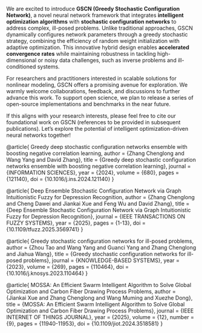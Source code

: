 We are excited to introduce **GSCN (Greedy Stochastic Configuration Network)**, a novel neural network framework that integrates **intelligent optimization algorithms** with **stochastic configuration networks** to address complex, ill-posed problems. Unlike traditional approaches, GSCN dynamically configures network parameters through a greedy stochastic strategy, combining the efficiency of random weight initialization with adaptive optimization. This innovative hybrid design enables **accelerated convergence rates** while maintaining robustness in tackling high-dimensional or noisy data challenges, such as inverse problems and ill-conditioned systems.  

For researchers and practitioners interested in scalable solutions for nonlinear modeling, GSCN offers a promising avenue for exploration. We warmly welcome collaborations, feedback, and discussions to further advance this work. To support open science, we plan to release a series of open-source implementations and benchmarks in the near future.  

If this aligns with your research interests, please feel free to cite our foundational work on GSCN (references to be provided in subsequent publications). Let’s explore the potential of intelligent optimization-driven neural networks together!


@article{ Greedy deep stochastic configuration networks ensemble with boosting negative correlation learning,
  author = {Zhang Chenglong and Wang Yang and David Zhang},
  title = {Greedy deep stochastic configuration networks ensemble with boosting negative correlation learning},
  journal = {INFORMATION SCIENCES},
  year = {2024},
  volume = {680},
  pages = {121140},
  doi = {10.1016/j.ins.2024.121140}
}

@article{ Deep Ensemble Stochastic Configuration Network via Graph Intuitionistic Fuzzy for Depression Recognition,
  author = {Zhang Chenglong and Cheng Dawei and Jiankai Xue and Feng Wu and David Zhang},
  title = {Deep Ensemble Stochastic Configuration Network via Graph Intuitionistic Fuzzy for Depression Recognition},
  journal = {IEEE TRANSACTIONS ON FUZZY SYSTEMS},
  year = {2025},
  pages = {1-13},
  doi = {10.1109/tfuzz.2025.3569741}
}



@article{ Greedy stochastic configuration networks for ill-posed problems,
  author = {Zhou Tao and Wang Yang and Guanci Yang and Zhang Chenglong and Jiahua Wang},
  title = {Greedy stochastic configuration networks for ill-posed problems},
  journal = {KNOWLEDGE-BASED SYSTEMS},
  year = {2023},
  volume = {269},
  pages = {110464},
  doi = {10.1016/j.knosys.2023.110464}
}



@article{ MOSSA: An Efficient Swarm Intelligent Algorithm to Solve Global Optimization and Carbon Fiber Drawing Process Problems,
  author = {Jiankai Xue and Zhang Chenglong and Wang Muming and Xuezhe Dong},
  title = {MOSSA: An Efficient Swarm Intelligent Algorithm to Solve Global Optimization and Carbon Fiber Drawing Process Problems},
  journal = {IEEE INTERNET OF THINGS JOURNAL},
  year = {2025},
  volume = {12},
  number = {9},
  pages = {11940-11953},
  doi = {10.1109/jiot.2024.3518581}
}

